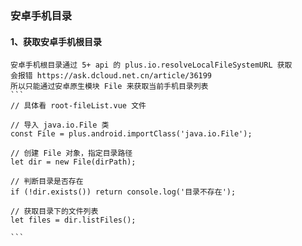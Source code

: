 ### 安卓手机目录
#### 1、获取安卓手机根目录
	安卓手机根目录通过 5+ api 的 plus.io.resolveLocalFileSystemURL 获取
	会报错 https://ask.dcloud.net.cn/article/36199
	所以只能通过安卓原生模块 File 来获取当前手机目录列表
	```
	// 具体看 root-fileList.vue 文件
	
	// 导入 java.io.File 类
	const File = plus.android.importClass('java.io.File');
	
	// 创建 File 对象，指定目录路径
	let dir = new File(dirPath);
	
	// 判断目录是否存在
	if (!dir.exists()) return console.log('目录不存在');
	
	// 获取目录下的文件列表
	let files = dir.listFiles();
	
	```